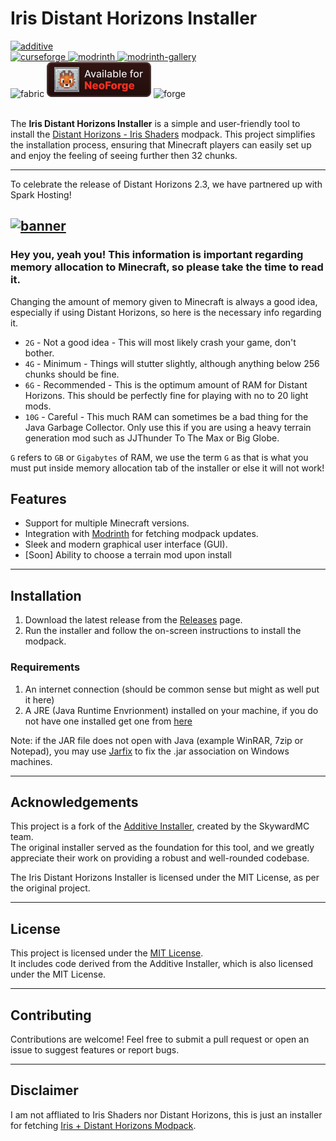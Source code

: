 # Iris Distant Horizons Installer

<a href="https://modrinth.com/modpack/additive">
<img alt="additive" height="56" src="https://cdn.jsdelivr.net/npm/@intergrav/devins-badges@3/assets/cozy/built-with/additive_vector.svg">
</a>
<br>


<a href="https://www.curseforge.com/minecraft/modpacks/distant-horizons-iris-shaders">
<img alt="curseforge" height="56" src="https://cdn.jsdelivr.net/npm/@intergrav/devins-badges@3/assets/cozy/available/curseforge_vector.svg">
</a>
<a href="https://modrinth.com/modpack/distant-horizons-iris-shaders">
<img alt="modrinth" height="56" src="https://cdn.jsdelivr.net/npm/@intergrav/devins-badges@3/assets/cozy/available/modrinth_vector.svg">
</a>
<a href="https://modrinth.com/modpack/distant-horizons-iris-shaders/gallery">
<img alt="modrinth-gallery" height="56" src="https://cdn.jsdelivr.net/npm/@intergrav/devins-badges@3/assets/cozy/documentation/modrinth-gallery_vector.svg">
</a>
<br>

<picture>
<img alt="fabric" height="56" src="https://cdn.jsdelivr.net/npm/@intergrav/devins-badges@3/assets/cozy/supported/fabric_vector.svg">
</picture>
<picture>
<img alt="neoforge" height="56" src="https://raw.githubusercontent.com/intergrav/devins-badges/8494ec1ac495cfb481dc7e458356325510933eb0/assets/cozy/supported/neoforge_vector.svg">
</picture>
<picture>
<img alt="forge" height="56" src="https://cdn.jsdelivr.net/npm/@intergrav/devins-badges@3/assets/cozy/unsupported/forge_vector.svg">
</picture>
<br>
<br>

The **Iris Distant Horizons Installer** is a simple and user-friendly tool to install the [Distant Horizons - Iris Shaders](https://modrinth.com/mod/distant-horizons-iris-shaders) modpack. This project simplifies the installation process, ensuring that Minecraft players can easily set up and enjoy the feeling of seeing further then 32 chunks.

---
To celebrate the release of Distant Horizons 2.3, we have partnered up with Spark Hosting!  

[![banner](https://github.com/user-attachments/assets/d88729ec-aa1d-4bff-9455-26b2752b84c7)](https://billing.sparkedhost.com/aff.php?aff=2767)
---

### Hey you, yeah you! This information is important regarding memory allocation to Minecraft, so please take the time to read it.
Changing the amount of memory given to Minecraft is always a good idea, especially if using Distant Horizons, so here is the necessary info regarding it.
 * `2G` - Not a good idea  - This will most likely crash your game, don't bother.
  * `4G` - Minimum - Things will stutter slightly, although anything below 256 chunks should be fine.
  * `6G` - Recommended - This is the optimum amount of RAM for Distant Horizons. This should be perfectly fine for playing with no to 20 light mods.
  * `10G` - Careful - This much RAM can sometimes be a bad thing for the Java Garbage Collector. Only use this if you are using a heavy terrain generation mod such as JJThunder To The Max or Big Globe.

`G` refers to `GB` or `Gigabytes` of RAM, we use the term `G` as that is what you must put inside memory allocation tab of the installer or else it will not work!

## Features
- Support for multiple Minecraft versions.
- Integration with [Modrinth](https://modrinth.com/) for fetching modpack updates.
- Sleek and modern graphical user interface (GUI).
- [Soon] Ability to choose a terrain mod upon install

---

## Installation
1. Download the latest release from the [Releases](https://github.com/UltimatePlayer97/iris-distant-horizons-installer/releases) page.
2. Run the installer and follow the on-screen instructions to install the modpack.

### Requirements
1. An internet connection (should be common sense but might as well put it here)
2. A JRE (Java Runtime Envrionment) installed on your machine, if you do not have one installed get one from [here](https://adoptium.net/temurin/releases/?packages=jre)

Note: if the JAR file does not open with Java (example WinRAR, 7zip or Notepad), you may use [Jarfix](https://johann.loefflmann.net/downloads/jarfix.exe) to fix the .jar association on Windows machines.

---

## Acknowledgements
This project is a fork of the [Additive Installer](https://github.com/skywardmc/additive-installer), created by the SkywardMC team.  
The original installer served as the foundation for this tool, and we greatly appreciate their work on providing a robust and well-rounded codebase.  

The Iris Distant Horizons Installer is licensed under the MIT License, as per the original project.

---

## License
This project is licensed under the [MIT License](LICENSE).  
It includes code derived from the Additive Installer, which is also licensed under the MIT License.

---

## Contributing
Contributions are welcome! Feel free to submit a pull request or open an issue to suggest features or report bugs.

---

## Disclaimer
I am not affliated to Iris Shaders nor Distant Horizons, this is just an installer for fetching [Iris + Distant Horizons Modpack](https://modrinth.com/modpack/distant-horizons-iris-shaders).
